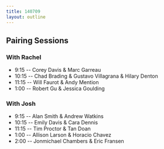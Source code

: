 ```yaml
---
title: 140709
layout: outline
---
```


## Pairing Sessions

### With Rachel

* 9:15 -- Corey Davis & Marc Garreau
* 10:15 -- Chad Brading & Gustavo Villagrana & Hilary Denton
* 11:15 -- Will Faurot & Andy Mention
* 1:00 -- Robert Gu & Jessica Goulding

### With Josh

* 9:15 -- Alan Smith & Andrew Watkins
* 10:15 -- Emily Davis & Cara Dennis
* 11:15 -- Tim Proctor & Tan Doan
* 1:00 -- Allison Larson & Horacio Chavez
* 2:00 -- Jonmichael Chambers & Eric Fransen
